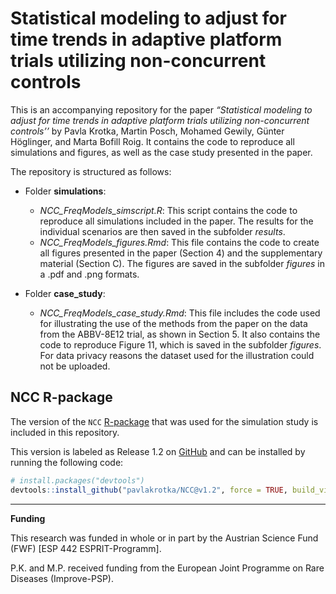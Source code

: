Statistical modeling to adjust for time trends in adaptive platform
trials utilizing non-concurrent controls
================

This is an accompanying repository for the paper *“Statistical modeling
to adjust for time trends in adaptive platform trials utilizing
non-concurrent controls’’* by Pavla Krotka, Martin Posch, Mohamed
Gewily, Günter Höglinger, and Marta Bofill Roig. It contains the code to
reproduce all simulations and figures, as well as the case study
presented in the paper.
<!-- "[Statistical modeling to adjust for time trends in adaptive platform trials utilizing non-concurrent controls](https://arxiv.org)". -->

The repository is structured as follows:

- Folder **simulations**:

  - *NCC_FreqModels_simscript.R*: This script contains the code to
    reproduce all simulations included in the paper. The results for the
    individual scenarios are then saved in the subfolder *results*.
  - *NCC_FreqModels_figures.Rmd*: This file contains the code to create
    all figures presented in the paper (Section 4) and the supplementary
    material (Section C). The figures are saved in the subfolder
    *figures* in a .pdf and .png formats.

- Folder **case_study**:

  - *NCC_FreqModels_case_study.Rmd*: This file includes the code used
    for illustrating the use of the methods from the paper on the data
    from the ABBV-8E12 trial, as shown in Section 5. It also contains
    the code to reproduce Figure 11, which is saved in the subfolder
    *figures*. For data privacy reasons the dataset used for the
    illustration could not be uploaded.

## NCC R-package

The version of the `NCC` [R-package](https://pavlakrotka.github.io/NCC/)
that was used for the simulation study is included in this repository.

This version is labeled as Release 1.2 on
[GitHub](https://github.com/pavlakrotka/NCC) and can be installed by
running the following code:

``` r
# install.packages("devtools") 
devtools::install_github("pavlakrotka/NCC@v1.2", force = TRUE, build_vignettes = TRUE)
```

------------------------------------------------------------------------

**Funding**

This research was funded in whole or in part by the Austrian Science
Fund (FWF) \[ESP 442 ESPRIT-Programm\].

P.K. and M.P. received funding from the European Joint Programme on Rare
Diseases (Improve-PSP).
